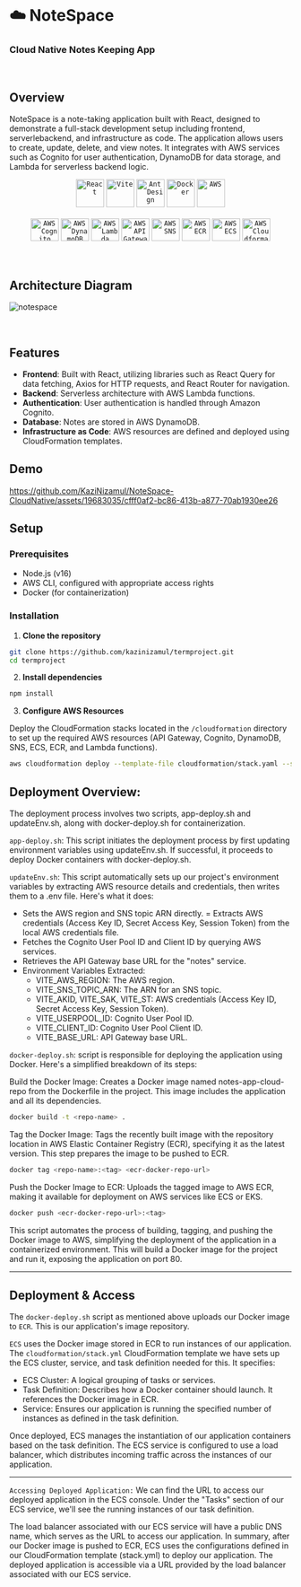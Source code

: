# ☁️ NoteSpace
### Cloud Native Notes Keeping App

<br>

## Overview

NoteSpace is a note-taking application built with React, designed to demonstrate a full-stack development setup including frontend, serverlebackend, and infrastructure as code. The application allows users to create, update, delete, and view notes. It integrates with AWS services such as Cognito for user authentication, DynamoDB for data storage, and Lambda for serverless backend logic.

<div align="center">
	<code><img width="50" src="https://user-images.githubusercontent.com/25181517/183897015-94a058a6-b86e-4e42-a37f-bf92061753e5.png" alt="React" title="React"/></code>
	<code><img width="50" src="https://github-production-user-asset-6210df.s3.amazonaws.com/62091613/261395532-b40892ef-efb8-4b0e-a6b5-d1cfc2f3fc35.png" alt="Vite" title="Vite"/></code>
  <code><img width="50" src="https://user-images.githubusercontent.com/25181517/190887795-99cb0921-e57f-430b-a111-e165deedaa36.png" alt="Ant Design" title="Ant Design"/></code>
	<code><img width="50" src="https://user-images.githubusercontent.com/25181517/117207330-263ba280-adf4-11eb-9b97-0ac5b40bc3be.png" alt="Docker" title="Docker"/></code>
	<code><img width="50" src="https://user-images.githubusercontent.com/25181517/183896132-54262f2e-6d98-41e3-8888-e40ab5a17326.png" alt="AWS" title="AWS"/></code>
</div>
<br>
<div align="center">
	<code><img width="50" height="40" src="https://unpkg.com/aws-icons@2.0.0/icons/architecture-service/AmazonCognito.svg" alt="AWS Cognito" title="Cognito" /></code>
  <code><img width="50" height="40" src="https://unpkg.com/aws-icons@2.0.0/icons/architecture-service/AmazonDynamoDB.svg" alt="AWS DynamoDB" title="DynamoDB" /></code>
  <code><img width="50" height="40" src="https://unpkg.com/aws-icons@2.0.0/icons/architecture-service/AWSLambda.svg" alt="AWS Lambda" title="Lambda" /></code>
  <code><img width="50" height="40" src="https://unpkg.com/aws-icons@2.0.0/icons/architecture-service/AmazonAPIGateway.svg" alt="AWS API Gateway" title="API Gateway" /></code>
  <code><img width="50" height="40" src="https://unpkg.com/aws-icons@2.0.0/icons/architecture-service/AmazonSimpleNotificationService.svg" alt="AWS SNS" title="Simple Notify Service" /></code>
  <code><img width="50" height="40" src="https://unpkg.com/aws-icons@2.0.0/icons/architecture-service/AmazonElasticContainerRegistry.svg" alt="AWS ECR" title="Elastic Container Registry" /></code>
  <code><img width="50" height="40" src="https://unpkg.com/aws-icons@2.0.0/icons/architecture-service/AmazonElasticContainerService.svg" alt="AWS ECS" title="Elastic Container Service" /></code>
  <code><img width="50" height="40" src="https://unpkg.com/aws-icons@2.0.0/icons/architecture-service/AWSCloudFormation.svg" alt="AWS Cloudformation" title="Cloudformation" /></code>
</div>

<br>
<br>

## Architecture Diagram

![notespace](https://github.com/KaziNizamul/NoteSpace-CloudNative/assets/19683035/701ed096-d0bd-4ed8-b9b7-190fd9648448)


<br>

## Features

- **Frontend**: Built with React, utilizing libraries such as React Query for data fetching, Axios for HTTP requests, and React Router for navigation.
- **Backend**: Serverless architecture with AWS Lambda functions.
- **Authentication**: User authentication is handled through Amazon Cognito.
- **Database**: Notes are stored in AWS DynamoDB.
- **Infrastructure as Code**: AWS resources are defined and deployed using CloudFormation templates.

## Demo

https://github.com/KaziNizamul/NoteSpace-CloudNative/assets/19683035/cfff0af2-bc86-413b-a877-70ab1930ee26



## Setup

### Prerequisites

- Node.js (v16)
- AWS CLI, configured with appropriate access rights
- Docker (for containerization)

### Installation

1. **Clone the repository**

```bash
git clone https://github.com/kazinizamul/termproject.git
cd termproject
```

2. **Install dependencies**

```bash
npm install
```

3. **Configure AWS Resources**

Deploy the CloudFormation stacks located in the `/cloudformation` directory to set up the required AWS resources (API Gateway, Cognito, DynamoDB, SNS, ECS, ECR, and Lambda functions).

```bash
aws cloudformation deploy --template-file cloudformation/stack.yaml --stack-name <stack_name>
```

## Deployment Overview:

The deployment process involves two scripts, app-deploy.sh and updateEnv.sh, along with docker-deploy.sh for containerization.


`app-deploy.sh`: This script initiates the deployment process by first updating environment variables using updateEnv.sh. If successful, it proceeds to deploy Docker containers with docker-deploy.sh.

`updateEnv.sh`: This script automatically sets up our project's environment variables by extracting AWS resource details and credentials, then writes them to a .env file.
Here's what it does:

- Sets the AWS region and SNS topic ARN directly.
= Extracts AWS credentials (Access Key ID, Secret Access Key, Session Token) from the local AWS credentials file.
- Fetches the Cognito User Pool ID and Client ID by querying AWS services.
- Retrieves the API Gateway base URL for the "notes" service.
- Environment Variables Extracted:
	- VITE_AWS_REGION: The AWS region.
	- VITE_SNS_TOPIC_ARN: The ARN for an SNS topic.
	- VITE_AKID, VITE_SAK, VITE_ST: AWS credentials (Access Key ID, Secret Access Key, Session Token).
	- VITE_USERPOOL_ID: Cognito User Pool ID.
	- VITE_CLIENT_ID: Cognito User Pool Client ID.
	- VITE_BASE_URL: API Gateway base URL.

`docker-deploy.sh`: script is responsible for deploying the application using Docker. Here's a simplified breakdown of its steps:

Build the Docker Image: Creates a Docker image named notes-app-cloud-repo from the Dockerfile in the project. This image includes the application and all its dependencies.

```bash
docker build -t <repo-name> .
```
Tag the Docker Image: Tags the recently built image with the repository location in AWS Elastic Container Registry (ECR), specifying it as the latest version. This step prepares the image to be pushed to ECR.

```bash
docker tag <repo-name>:<tag> <ecr-docker-repo-url>
```
Push the Docker Image to ECR: Uploads the tagged image to AWS ECR, making it available for deployment on AWS services like ECS or EKS.

```bash
docker push <ecr-docker-repo-url>:<tag>
```
This script automates the process of building, tagging, and pushing the Docker image to AWS, simplifying the deployment of the application in a containerized environment.
This will build a Docker image for the project and run it, exposing the application on port 80.


<hr>

## Deployment & Access

The `docker-deploy.sh` script as mentioned above uploads our Docker image to `ECR`. This is our application's image repository.

`ECS` uses the Docker image stored in ECR to run instances of our application. The `cloudformation/stack.yml` CloudFormation template we have sets up the ECS cluster, service, and task definition needed for this. It specifies:

- ECS Cluster: A logical grouping of tasks or services.
- Task Definition: Describes how a Docker container should launch. It references the Docker image in ECR.
- Service: Ensures our application is running the specified number of instances as defined in the task definition.

Once deployed, ECS manages the instantiation of our application containers based on the task definition.
The ECS service is configured to use a load balancer, which distributes incoming traffic across the instances of our application.

<hr> 

`Accessing Deployed Application:` We can find the URL to access our deployed application in the ECS console. Under the "Tasks" section of our ECS service, we'll see the running instances of our task definition. 

The load balancer associated with our ECS service will have a public DNS name, which serves as the URL to access our application.
In summary, after our Docker image is pushed to ECR, ECS uses the configurations defined in our CloudFormation template (stack.yml) to deploy our application. The deployed application is accessible via a URL provided by the load balancer associated with our ECS service.


